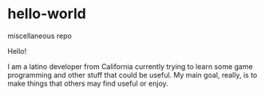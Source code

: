# hello-world
miscellaneous repo

Hello!

I am a latino developer from California currently trying to learn some game programming and other stuff that could be useful. My main goal, really, is to make things that others may find useful or enjoy.
